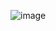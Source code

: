![image](https://github.com/devisha04/DSA_LAB-G1-/assets/147936789/797dbb4b-07d4-45ad-a606-3c57aa781d48)
